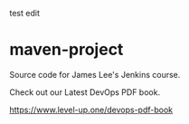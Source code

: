 
test edit

# maven-project
Source code for James Lee's Jenkins course.

Check out our Latest DevOps PDF book.

https://www.level-up.one/devops-pdf-book
